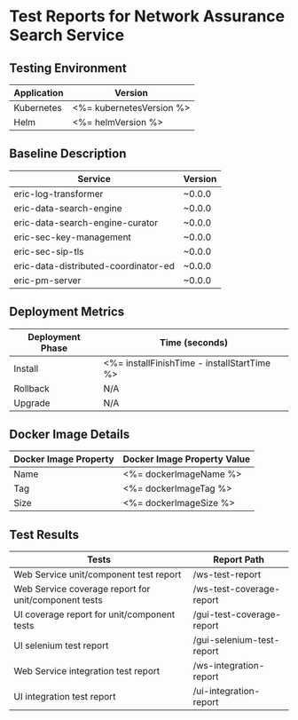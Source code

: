 # Test Reports for Network Assurance Search Service

## Testing Environment

| Application | Version                  |
| ----------- | ------------------------ |
| Kubernetes  | <%= kubernetesVersion %> |
| Helm        | <%= helmVersion %>       |

## Baseline Description

| Service                              | Version |
| ------------------------------------ | ------- |
| eric-log-transformer                 | ~0.0.0  |
| eric-data-search-engine              | ~0.0.0  |
| eric-data-search-engine-curator      | ~0.0.0  |
| eric-sec-key-management              | ~0.0.0  |
| eric-sec-sip-tls                     | ~0.0.0  |
| eric-data-distributed-coordinator-ed | ~0.0.0  |
| eric-pm-server                       | ~0.0.0  |

## Deployment Metrics

| Deployment Phase | Time (seconds)                              |
| ---------------- | ------------------------------------------- |
| Install          | <%= installFinishTime - installStartTime %> |
| Rollback         | N/A                                         |
| Upgrade          | N/A                                         |

## Docker Image Details

| Docker Image Property | Docker Image Property Value |
| --------------------- | --------------------------- |
| Name                  | <%= dockerImageName %>      |
| Tag                   | <%= dockerImageTag %>       |
| Size                  | <%= dockerImageSize %>      |

## Test Results

| Tests                                                | Report Path               |
| ---------------------------------------------------- | ------------------------- |
| Web Service unit/component test report               | /ws-test-report           |
| Web Service coverage report for unit/component tests | /ws-test-coverage-report  |
| UI coverage report for unit/component tests          | /gui-test-coverage-report |
| UI selenium test report                              | /gui-selenium-test-report |
| Web Service integration test report                  | /ws-integration-report    |
| UI integration test report                           | /ui-integration-report    |
